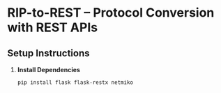 # RIP-to-REST – Protocol Conversion with REST APIs

## Setup Instructions

1. **Install Dependencies**
   ```bash
   pip install flask flask-restx netmiko